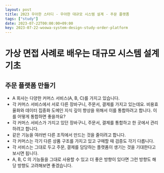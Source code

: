 ```yaml
---
layout: post
title: 2023 우아한 스터디 - 우아한 대규모 시스템 설계 - 주문 플랫폼
tags: ["study"]
date: 2023-07-22T00:00:00+09:00
key: 2023-07-22-woowa-system-design-study-order-platform
---
```

# 가상 면접 사례로 배우는 대규모 시스템 설계 기초

## 주문 플랫폼 만들기
- A 회사는 다양한 커머스 서비스(A, B, C)를 가지고 있습니다.
- 각 커머스 서비스에서 서로 다른 장바구니, 주문서, 결제를 가지고 있는데요. 비용효율화와 데이터 집중화 도메인 지식 깊이 향상을 위해서 이를 통합하려고 합니다. 이를 어떻게 통합하면 좋을까요?
- 각 커머스 서비스가 가지고 있던 장바구니, 주문서, 결제를 통합하고 한 곳에서 관리하려고 합니다.
- 같은 기능을 여러번 다른 조직에서 만드는 것을 줄이려고 합니다.
- 각 커머스는 각기 다른 상품 구조를 가지고 있고 구매할 때 검증도 각기 다릅니다. 
- 각 서비스는 그대로 두고 주문, 결제를 담당하는 플랫폼이 생기는 것을 기대한다고 보시면 됩니다. 
- A, B, C 의 기능들을 그대로 사용할 수 있고 더 좋은 방향이 있다면 그런 방향도 해당 방향도 고려해보면 좋겠습니다.
